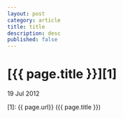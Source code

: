 ```yaml
---
layout: post
category: article
title: title
description: desc
published: false
---
```


# [{{ page.title }}][1]

19 Jul 2012


[1]:    {{ page.url}}  ({{ page.title }})
